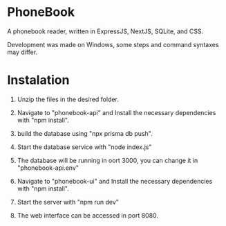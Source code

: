 # PhoneBook
A phonebook reader, written in ExpressJS, NextJS, SQLite, and CSS.

Development was made on Windows, some steps and command syntaxes may differ.

# Instalation

1. Unzip the files in the desired folder.
2. Navigate to "phonebook-api" and Install the necessary dependencies with "npm install".
3. build the database using "npx prisma db push".
4. Start the database service with "node index.js"
5. The database will be running in oort 3000, you can change it in "phonebook-api\.env"

6. Navigate to "phonebook-ui" and Install the necessary dependencies with "npm install".
7. Start the server with "npm run dev"
8. The web interface can be accessed in port 8080.
